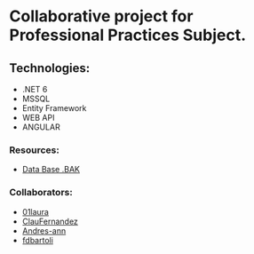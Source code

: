 <h1>Collaborative project for Professional Practices Subject.</h1>

<h2>Technologies:</h2>

<ul>
<li>.NET 6
<li>MSSQL
<li>Entity Framework
<li>WEB API
<li>ANGULAR
</ul>

<h3>Resources:</h3>
<ul>
<li><a href="">Data Base .BAK</a>
</ul>

<h3>Collaborators:</h3>
<ul>
<li><a href="https://github.com/01laura">01laura</a><br>
<li><a href="https://github.com/ClauFernandez">ClauFernandez</a><br>
<li><a href="https://github.https://github.com/Andres-ann/01laura">Andres-ann</a><br>
<li><a href="https://github.com/fdbartoli">fdbartoli</a><br>
</ul>

